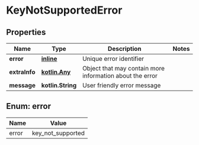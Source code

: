 
# KeyNotSupportedError

## Properties
Name | Type | Description | Notes
------------ | ------------- | ------------- | -------------
**error** | [**inline**](#Error) | Unique error identifier | 
**extraInfo** | [**kotlin.Any**](.md) | Object that may contain more information about the error | 
**message** | **kotlin.String** | User friendly error message | 


<a id="Error"></a>
## Enum: error
Name | Value
---- | -----
error | key_not_supported



